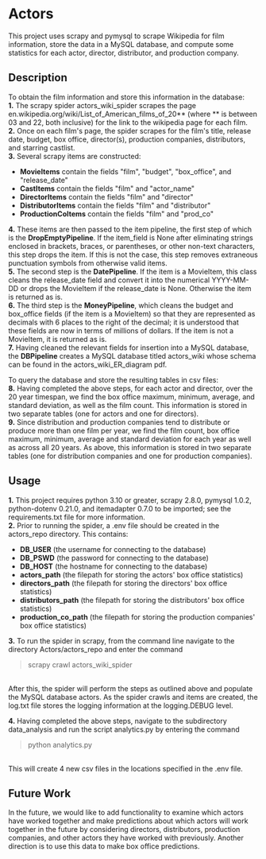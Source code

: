 # Actors
This project uses scrapy and pymysql to scrape Wikipedia for film information, store the data in a MySQL database, and compute some statistics for each actor, director, distributor, and production company.

## Description
To obtain the film information and store this information in the database: <br>
**1.** The scrapy spider actors_wiki_spider scrapes the page en.wikipedia.org/wiki/List_of_American_films_of_20** (where ** is between 03 and 22, both inclusive) for the link to the 
wikipedia page for each film. <br>
**2.** Once on each film's page, the spider scrapes for the film's title, release date, budget, box office, director(s), production companies, distributors,
and starring castlist. <br>
**3.** Several scrapy items are constructed: <br>
  - **MovieItems** contain the fields "film", "budget", "box_office", and "release_date" <br>
  - **CastItems** contain the fields "film" and "actor_name" <br>
  - **DirectorItems** contain the fields "film" and "director" <br>
  - **DistributorItems** contain the fields "film" and "distributor" <br>
  - **ProductionCoItems** contain the fields "film" and "prod_co" <br>

**4.** These items are then passed to the item pipeline, the first step of which is the **DropEmptyPipeline**. If the item_field is None after eliminating strings enclosed in brackets, braces, or parentheses, or other non-text characters, this step drops the item. If this is not the case, this step removes extraneous punctuation symbols from otherwise valid items. <br>
**5.** The second step is the **DatePipeline**. If the item is a MovieItem, this class cleans the release_date field and convert it into the 
numerical YYYY-MM-DD or drops the MovieItem if the release_date is None. Otherwise the item is returned as is. <br>
**6.** The third step is the **MoneyPipeline**, which cleans the budget and box_office fields (if the item is a MovieItem) so that they are represented as decimals with 6 places to the right of the decimal; 
it is understood that these fields are now in terms of millions of dollars. If the item is not a MovieItem, it is returned as is. <br>
**7.** Having cleaned the relevant fields for insertion into a MySQL database, the **DBPipeline** creates a MySQL database titled actors_wiki whose schema can be found in the 
actors_wiki_ER_diagram pdf. <br>

To query the database and store the resulting tables in csv files: <br>
**8.** Having completed the above steps, for each actor and director, over the 20 year timespan, we find the box office maximum, minimum, average, and standard deviation, as well as the film count. This information is stored in two separate tables (one for actors and one for directors). <br>
**9.** Since distribution and production companies tend to distribute or produce more than one film per year, we find the film count, box office maximum, minimum, average and standard deviation for each year as well as across all 20 years. As above, this information is stored in two separate tables (one for distribution companies and one for production companies).

## Usage
**1.** This project requires python 3.10 or greater, scrapy 2.8.0, pymysql 1.0.2, python-dotenv 0.21.0, and itemadapter 0.7.0 to be imported; see the requirements.txt file for more information. <br>
**2.** Prior to running the spider, a .env file should be created in the actors_repo directory. This contains:
  - **DB_USER** (the username for connecting to the database) <br>
  - **DB_PSWD** (the password for connecting to the database) <br>
  - **DB_HOST** (the hostname for connecting to the database) <br>
  - **actors_path** (the filepath for storing the actors' box office statistics)
  - **directors_path** (the filepath for storing the directors' box office statistics)
  - **distributors_path** (the filepath for storing the distributors' box office statistics)
  - **production_co_path** (the filepath for storing the production companies' box office statistics)
  
**3.** To run the spider in scrapy, from the command line navigate to the directory Actors/actors_repo and enter the command 
> scrapy crawl actors_wiki_spider
<br>
After this, the spider will perform the steps as outlined above and populate the MySQL database actors.
As the spider crawls and items are created, the log.txt file stores the logging information at the logging.DEBUG level.

**4.** Having completed the above steps, navigate to the subdirectory data_analysis and run the script analytics.py by entering the command
> python analytics.py
<br>
This will create 4 new csv files in the locations specified in the .env file.

## Future Work
In the future, we would like to add functionality to examine which actors have worked together and make predictions about which actors will work together in the future
by considering directors, distributors, production companies, and other actors they have worked with previously. Another direction is to use this data to make box office
predictions.



